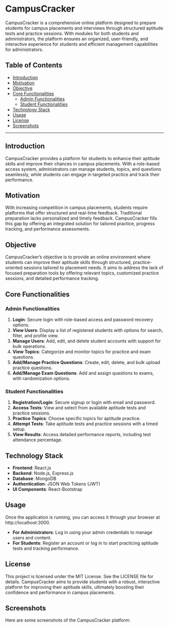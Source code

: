 # CampusCracker

CampusCracker is a comprehensive online platform designed to prepare students for campus placements and interviews through structured aptitude tests and practice sessions. With modules for both students and administrators, the platform ensures an organized, user-friendly, and interactive experience for students and efficient management capabilities for administrators.

## Table of Contents
- [Introduction](#introduction)
- [Motivation](#motivation)
- [Objective](#objective)
- [Core Functionalities](#core-functionalities)
  - [Admin Functionalities](#admin-functionalities)
  - [Student Functionalities](#student-functionalities)
- [Technology Stack](#technology-stack)
- [Usage](#usage)
- [License](#license)
- [Screenshots](#screenshots)

---

## Introduction
CampusCracker provides a platform for students to enhance their aptitude skills and improve their chances in campus placements. With a role-based access system, administrators can manage students, topics, and questions seamlessly, while students can engage in targeted practice and track their performance.

## Motivation
With increasing competition in campus placements, students require platforms that offer structured and real-time feedback. Traditional preparation lacks personalized and timely feedback. CampusCracker fills this gap by offering an integrated solution for tailored practice, progress tracking, and performance assessments.

## Objective
CampusCracker’s objective is to provide an online environment where students can improve their aptitude skills through structured, practice-oriented sessions tailored to placement needs. It aims to address the lack of focused preparation tools by offering relevant topics, customized practice sessions, and detailed performance tracking.

## Core Functionalities

### Admin Functionalities
1. **Login**: Secure login with role-based access and password recovery options.
2. **View Users**: Display a list of registered students with options for search, filter, and profile view.
3. **Manage Users**: Add, edit, and delete student accounts with support for bulk operations.
4. **View Topics**: Categorize and monitor topics for practice and exam questions.
5. **Add/Manage Practice Questions**: Create, edit, delete, and bulk upload practice questions.
6. **Add/Manage Exam Questions**: Add and assign questions to exams, with randomization options.

### Student Functionalities
1. **Registration/Login**: Secure signup or login with email and password.
2. **Access Tests**: View and select from available aptitude tests and practice sessions.
3. **Practice Topics**: Choose specific topics for aptitude practice.
4. **Attempt Tests**: Take aptitude tests and practice sessions with a timed setup.
5. **View Results**: Access detailed performance reports, including test attendance percentage.

## Technology Stack
- **Frontend**: React.js
- **Backend**: Node.js, Express.js
- **Database**: MongoDB
- **Authentication**: JSON Web Tokens (JWT)
- **UI Components**: React-Bootstrap

## Usage
Once the application is running, you can access it through your browser at http://localhost:3000.
- **For Administrators**: Log in using your admin credentials to manage users and content.
- **For Students**: Register an account or log in to start practicing aptitude tests and tracking performance.

## License
This project is licensed under the MIT License. See the LICENSE file for details.
CampusCracker aims to provide students with a robust, interactive platform for improving their aptitude skills, ultimately boosting their confidence and performance in campus placements.

## Screenshots
Here are some screenshots of the CampusCracker platform:
